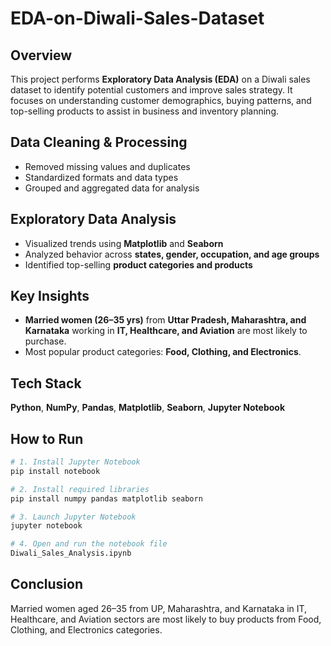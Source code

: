 # EDA-on-Diwali-Sales-Dataset

## Overview

This project performs **Exploratory Data Analysis (EDA)** on a Diwali sales dataset to identify potential customers and improve sales strategy. It focuses on understanding customer demographics, buying patterns, and top-selling products to assist in business and inventory planning.

## Data Cleaning & Processing

* Removed missing values and duplicates
* Standardized formats and data types
* Grouped and aggregated data for analysis

## Exploratory Data Analysis

* Visualized trends using **Matplotlib** and **Seaborn**
* Analyzed behavior across **states, gender, occupation, and age groups**
* Identified top-selling **product categories and products**

## Key Insights

* **Married women (26–35 yrs)** from **Uttar Pradesh, Maharashtra, and Karnataka** working in **IT, Healthcare, and Aviation** are most likely to purchase.
* Most popular product categories: **Food, Clothing, and Electronics**.

## Tech Stack

**Python**, **NumPy**, **Pandas**, **Matplotlib**, **Seaborn**, **Jupyter Notebook**

## How to Run

```bash
# 1. Install Jupyter Notebook
pip install notebook

# 2. Install required libraries
pip install numpy pandas matplotlib seaborn

# 3. Launch Jupyter Notebook
jupyter notebook

# 4. Open and run the notebook file
Diwali_Sales_Analysis.ipynb
```

## Conclusion

Married women aged 26–35 from UP, Maharashtra, and Karnataka in IT, Healthcare, and Aviation sectors are most likely to buy products from Food, Clothing, and Electronics categories.
